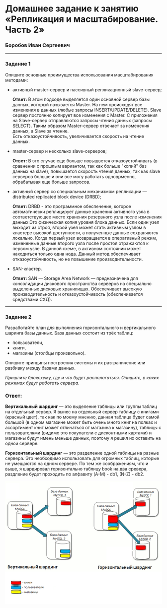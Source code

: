 # Домашнее задание к занятию «Репликация и масштабирование. Часть 2»

### Боробов Иван Сергеевич
---

### Задание 1

Опишите основные преимущества использования масштабирования методами:

- активный master-сервер и пассивный репликационный slave-сервер;
  
  **Ответ:** В этом подходе выделяется один основной сервер базы данных, который называется Master. На нем происходят все изменения в данных (любые запросы INSERT/UPDATE/DELETE). Slave сервер постоянно копирует все изменения с Master. С приложения на Slave-сервер отправляются запросы чтения данных (запросы SELECT). Таким образом Master-сервер отвечает за изменения данных, а Slave за чтение.  
  Есть отказоустойчивость, увеличивается скорость на чтение данных.  
  
- master-сервер и несколько slave-серверов;
  
  **Ответ:** В это случае еще больше повышвется отказоустойчивать (в сравнении с прошлым вариантом, так как больше "копий" баз данных на slave), повышается скорость чтения данных, так как slave серверов больше и они все могу работать одноврменно, обрабатывая еще больше запросов.
  
- активный сервер со специальным механизмом репликации — distributed replicated block device (DRBD);
  
  **Ответ:** DRBD - это программное обеспечение, которое автоматически реплицирует данные хранения активного узла в соответствующее место хранения резервного узла после изменения данных.Это физическая копия уровня блока данных.
  Если один узел выходит из строя, второй узел может стать активным узлом в кластере высокой доступности, а полученные данные сохраняются локально. Когда первый узел возвращается в оперативный режим, измененные данные второго узла после простоя отражаются к первом узле. В данной схеме, в активном состоянии может находиться только одна нода. Данный метод обеспечивает отказоустойчивость, но не повышение производительности.
      
- SAN-кластер.

  **Ответ:** SAN — Storage Area Network — предназначена для консолидации дискового пространства серверов на специально выделенных дисковых хранилищах. Обеспечивает высокую производительность и отказоустойчивость (обеспечивается средствами СХД). 

---

### Задание 2


Разработайте план для выполнения горизонтального и вертикального шаринга базы данных. База данных состоит из трёх таблиц: 

- пользователи, 
- книги, 
- магазины (столбцы произвольно). 

Опишите принципы построения системы и их разграничение или разбивку между базами данных.

*Пришлите блоксхему, где и что будет располагаться. Опишите, в каких режимах будут работать сервера.* 

### Ответ:

**Вертикальный шардинг** — это выделение таблицы или группы таблиц на отдельный сервер. Я вынес на отдельный сервер таблицу с книгами (красный цвет), так как по моему мнению, данная таблица будет самой большой (в одном магазине может быть очень много книг на полках и ассортимент книг может отличаться от магазина к магазину), таблицы с пользователями (видимо это покупатели с дисконтными картами) и магазины будут имень меньше данных, поэтому я решил их оставить на однои сервере.  

**Горизонтальный шардинг** — это разделение одной таблицы на разные сервера. Это необходимо использовать для огромных таблиц, которые не умещаются на одном сервере. По тем же соображениям, что и выше, я шардировал горизонтально таблицу book на два сревера, раздление будет проходить по алфавиту (A-M) - db1, (N-Z) - db2.  

![v-h](https://github.com/Borobov/05-Data-storage-and-transmission-systems-/blob/c880b3581d276ac23ab1e395941c6134ac8ed191/img-12-07/sharding_scheme_sm.png)
